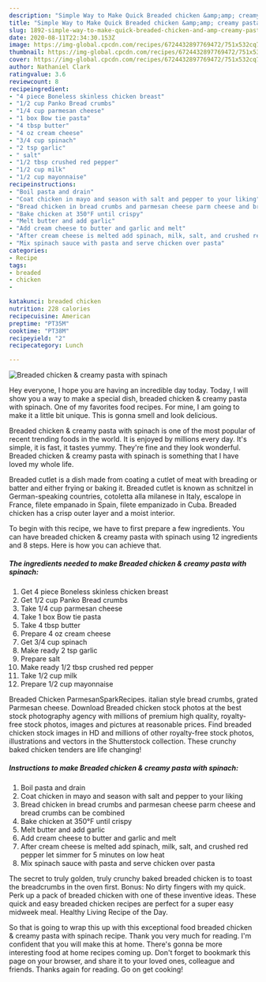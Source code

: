 ```yaml
---
description: "Simple Way to Make Quick Breaded chicken &amp;amp; creamy pasta with spinach"
title: "Simple Way to Make Quick Breaded chicken &amp;amp; creamy pasta with spinach"
slug: 1892-simple-way-to-make-quick-breaded-chicken-and-amp-creamy-pasta-with-spinach
date: 2020-08-11T22:34:30.153Z
image: https://img-global.cpcdn.com/recipes/6724432897769472/751x532cq70/breaded-chicken-creamy-pasta-with-spinach-recipe-main-photo.jpg
thumbnail: https://img-global.cpcdn.com/recipes/6724432897769472/751x532cq70/breaded-chicken-creamy-pasta-with-spinach-recipe-main-photo.jpg
cover: https://img-global.cpcdn.com/recipes/6724432897769472/751x532cq70/breaded-chicken-creamy-pasta-with-spinach-recipe-main-photo.jpg
author: Nathaniel Clark
ratingvalue: 3.6
reviewcount: 8
recipeingredient:
- "4 piece Boneless skinless chicken breast"
- "1/2 cup Panko Bread crumbs"
- "1/4 cup parmesan cheese"
- "1 box Bow tie pasta"
- "4 tbsp butter"
- "4 oz cream cheese"
- "3/4 cup spinach"
- "2 tsp garlic"
- " salt"
- "1/2 tbsp crushed red pepper"
- "1/2 cup milk"
- "1/2 cup mayonnaise"
recipeinstructions:
- "Boil pasta and drain"
- "Coat chicken in mayo and season with salt and pepper to your liking"
- "Bread chicken in bread crumbs and parmesan cheese parm cheese and bread crumbs can be combined"
- "Bake chicken at 350°F until crispy"
- "Melt butter and add garlic"
- "Add cream cheese to butter and garlic and melt"
- "After cream cheese is melted add spinach, milk, salt, and crushed red pepper let simmer for 5 minutes on low heat"
- "Mix spinach sauce with pasta and serve chicken over pasta"
categories:
- Recipe
tags:
- breaded
- chicken
- 

katakunci: breaded chicken  
nutrition: 228 calories
recipecuisine: American
preptime: "PT35M"
cooktime: "PT38M"
recipeyield: "2"
recipecategory: Lunch

---
```



![Breaded chicken &amp; creamy pasta with spinach](https://img-global.cpcdn.com/recipes/6724432897769472/751x532cq70/breaded-chicken-creamy-pasta-with-spinach-recipe-main-photo.jpg)

Hey everyone, I hope you are having an incredible day today. Today, I will show you a way to make a special dish, breaded chicken &amp; creamy pasta with spinach. One of my favorites food recipes. For mine, I am going to make it a little bit unique. This is gonna smell and look delicious.

Breaded chicken &amp; creamy pasta with spinach is one of the most popular of recent trending foods in the world. It is enjoyed by millions every day. It's simple, it is fast, it tastes yummy. They're fine and they look wonderful. Breaded chicken &amp; creamy pasta with spinach is something that I have loved my whole life.

Breaded cutlet is a dish made from coating a cutlet of meat with breading or batter and either frying or baking it. Breaded cutlet is known as schnitzel in German-speaking countries, cotoletta alla milanese in Italy, escalope in France, filete empanado in Spain, filete empanizado in Cuba. Breaded chicken has a crisp outer layer and a moist interior.


To begin with this recipe, we have to first prepare a few ingredients. You can have breaded chicken &amp; creamy pasta with spinach using 12 ingredients and 8 steps. Here is how you can achieve that.

<!--inarticleads1-->

##### The ingredients needed to make Breaded chicken &amp; creamy pasta with spinach:

1. Get 4 piece Boneless skinless chicken breast
1. Get 1/2 cup Panko Bread crumbs
1. Take 1/4 cup parmesan cheese
1. Take 1 box Bow tie pasta
1. Take 4 tbsp butter
1. Prepare 4 oz cream cheese
1. Get 3/4 cup spinach
1. Make ready 2 tsp garlic
1. Prepare  salt
1. Make ready 1/2 tbsp crushed red pepper
1. Take 1/2 cup milk
1. Prepare 1/2 cup mayonnaise


Breaded Chicken ParmesanSparkRecipes. italian style bread crumbs, grated Parmesan cheese. Download Breaded chicken stock photos at the best stock photography agency with millions of premium high quality, royalty-free stock photos, images and pictures at reasonable prices. Find breaded chicken stock images in HD and millions of other royalty-free stock photos, illustrations and vectors in the Shutterstock collection. These crunchy baked chicken tenders are life changing! 

<!--inarticleads2-->

##### Instructions to make Breaded chicken &amp; creamy pasta with spinach:

1. Boil pasta and drain
1. Coat chicken in mayo and season with salt and pepper to your liking
1. Bread chicken in bread crumbs and parmesan cheese parm cheese and bread crumbs can be combined
1. Bake chicken at 350°F until crispy
1. Melt butter and add garlic
1. Add cream cheese to butter and garlic and melt
1. After cream cheese is melted add spinach, milk, salt, and crushed red pepper let simmer for 5 minutes on low heat
1. Mix spinach sauce with pasta and serve chicken over pasta


The secret to truly golden, truly crunchy baked breaded chicken is to toast the breadcrumbs in the oven first. Bonus: No dirty fingers with my quick. Perk up a pack of breaded chicken with one of these inventive ideas. These quick and easy breaded chicken recipes are perfect for a super easy midweek meal. Healthy Living Recipe of the Day. 

So that is going to wrap this up with this exceptional food breaded chicken &amp; creamy pasta with spinach recipe. Thank you very much for reading. I'm confident that you will make this at home. There's gonna be more interesting food at home recipes coming up. Don't forget to bookmark this page on your browser, and share it to your loved ones, colleague and friends. Thanks again for reading. Go on get cooking!
